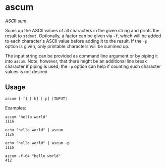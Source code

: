 # ascum

*ASC*II s*um*

Sums up the ASCII values of all characters in the given string and prints the result to `stdout`. Optionally, a factor can be given via `-f`, which will be added to each character's ASCII value before adding it to the result. If the `-p` option is given, only printable characters will be summed up.

The input string can be provided as command line argument or by piping it into `ascum`. Note, however, that there might be an additional line break character if piping is used; the `-p` option can help if counting such character values is not desired.


## Usage

    ascum [-f] [-h] [-p] [INPUT]

Examples:

    ascum "hello world"
    1116

    echo "hello world" | ascum
    1126

    echo "hello world" | ascum -p
    1116

    ascum -f-64 "hello world"
    412


